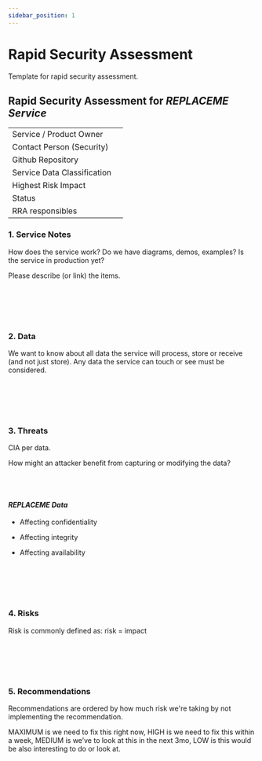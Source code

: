 ```yaml
---
sidebar_position: 1
---
```


# Rapid Security Assessment

Template for rapid security assessment.

## Rapid Security Assessment for _REPLACEME Service_

|                             |     |
| --------------------------- | --- |
| Service / Product Owner     |     |
| Contact Person (Security)   |     |
| Github Repository           |     |
| Service Data Classification |     |
| Highest Risk Impact         |     |
| Status                      |     |
| RRA responsibles            |     |

### 1. Service Notes

<p style={{color: "grey", fontStyle: "italic"}}>How does the service work? Do we have diagrams, demos, examples? Is the service in production yet?</p>
<p style={{color: "grey", fontStyle: "italic"}}>Please describe (or link) the items.</p>

<br />
<br />
<br />
<br />

### 2. Data

<p style={{color: "grey", fontStyle: "italic"}}>We want to know about all data the service will process, store or receive (and not just store). Any data the service can touch or see must be considered.</p>

<br />
<br />
<br />
<br />

### 3. Threats

<p style={{color: "grey", fontStyle: "italic"}}>CIA per data.</p>

<p style={{color: "grey", fontStyle: "italic"}}>How might an attacker benefit from capturing or modifying the data?</p>

<br />
<br />

#### _REPLACEME Data_

- Affecting confidentiality

- Affecting integrity

- Affecting availability

<br />
<br />
<br />
<br />

### 4. Risks

<p style={{color: "grey", fontStyle: "italic"}}>Risk is commonly defined as: risk = impact</p>

<br />
<br />
<br />
<br />

### 5. Recommendations

<p style={{color: "grey", fontStyle: "italic"}}>Recommendations are ordered by how much risk we're taking by not implementing the recommendation.</p>

<p style={{color: "grey", fontStyle: "italic"}}>MAXIMUM is we need to fix this right now, HIGH is we need to fix this within a week, MEDIUM is we’ve to look at this in the next 3mo, LOW is this would be also interesting to do or look at.</p>

<br />
<br />
<br />
<br />
